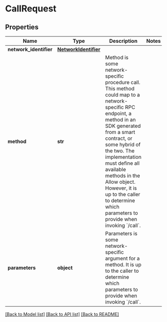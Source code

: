 # CallRequest

## Properties
Name | Type | Description | Notes
------------ | ------------- | ------------- | -------------
**network_identifier** | [**NetworkIdentifier**](NetworkIdentifier.md) |  | 
**method** | **str** | Method is some network-specific procedure call. This method could map to a network-specific RPC endpoint, a method in an SDK generated from a smart contract, or some hybrid of the two. The implementation must define all available methods in the Allow object. However, it is up to the caller to determine which parameters to provide when invoking &#x60;/call&#x60;. | 
**parameters** | **object** | Parameters is some network-specific argument for a method. It is up to the caller to determine which parameters to provide when invoking &#x60;/call&#x60;. | 

[[Back to Model list]](../README.md#documentation-for-models) [[Back to API list]](../README.md#documentation-for-api-endpoints) [[Back to README]](../README.md)

